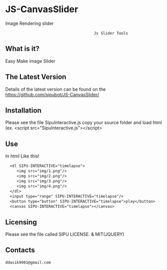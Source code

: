 # JS-CanvasSlider
Image Rendering slider


                                           Js Slider Tools

  What is it?
  -----------

  Easy Make image Slider

  The Latest Version
  ------------------

  Details of the latest version can be found on the 
  https://github.com/sipubot/JS-CanvasSlider/

  
  Installation
  ------------

  Please see the file SipuInteractive.js copy your source folder and load 
  html (ex. \<script src="SipuInteractive.js"\>\</script\>

  Use 
  ------------
  In html Like this!
  
      <dl SIPU-INTERACTIVE="timelapse">
         <img src="img/1.png"/>
         <img src="img/2.png"/>
         <img src="img/3.png"/>
         <img src="img/4.png"/>
      </dl>
      <input type="range" SIPU-INTERACTIVE="timelapse"/>
      <button type="button" SIPU-INTERACTIVE="timelapse">play</button>
      <canvas SIPU-INTERACTIVE="timelapse"></canvas>


  Licensing
  ---------

  Please see the file called SIPU LICENSE. & MIT(JQUERY)
  
  Contacts
  --------
    ddasik9901@gmail.com
     
